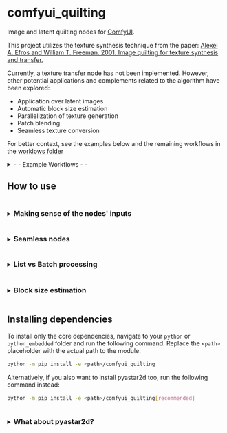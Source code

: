 # comfyui_quilting

Image and latent quilting nodes for [ComfyUI](https://github.com/comfyanonymous/ComfyUI).

This project utilizes the texture synthesis technique from the paper: [Alexei A. Efros and William T. Freeman. 2001. Image quilting for texture synthesis and transfer.](https://doi.org/10.1145/383259.383296)

Currently, a texture transfer node has not been implemented. However, other potential applications and complements related to the algorithm have been explored:

* Application over latent images
* Automatic block size estimation
* Parallelization of texture generation
* Patch blending 
* Seamless texture conversion

For better context, see the examples below and the remaining workflows in the [worklows folder](workflows/)

<details>
<summary> - - Example Workflows - -  </summary>

### Image quilting example workflow
![image quilting workflow](workflows/image_quilting.png)


### Vertically seamless texture example workflow
![latent quilting workflow](workflows/seamless%20image%20SB%20plus%20seamless%20sampling.png)
</details>


## How to use

<details>
<summary><h3  style="display:inline-block"> Making sense of the nodes' inputs </h3></summary>

_________________________
###  block_size

**The size of the blocks is given in pixels for images; for latent images, use the number of pixels divided by 8 instead.**

Block size impacts both the synthesis time and the seamlessness of the generated texture.

Larger blocks can speed up the generation process because fewer blocks are required to cover the same area, and the patch search area is reduced. However, achieving seamless generation involves careful consideration of block size.

If the block size is too small, it may struggle to adequately cover different patterns, leading to issues with texture continuity. Conversely, if the block size is too large, there may not be enough addressable area to properly cover an entire pattern or its variations, potentially resulting in noticeable seams or repetitions.

**To address this challenge, all image nodes allow for the block size to be defined automatically by setting block_size to values within the range of [-1, 2]. The meanings of these values are as follows:**

* -1: Uses the same logic as the **Guess Nice Block Size** node with the option **simple_and_fast** enabled, which uses a quick estimation.
* 0: Similar to the previous option, but **simple_and_fast** is disabled. 
* 1: Sets block size to 1/3 of the texture shortest edge length. A likely decent block size without needing to readjust the value when changing texture and not prone to algorithmic swings. 
* 2: Sets block size to 3/4 of the texture shortest edge length. If you need a quick generation or handle a considerably large portion of the texture when running a seamless node but don't want to set the block size manually.  

When a batch of images is provided, a separate block size guess is computed for each image individually.

Note that the guessed block sizes are recalculated each time and are not stored for future executions. If caching is important, you can use the **Guess Nice Block Size** node instead. However, be aware that this node will not calculate individual block sizes for each image in a batch; it will only inspect the first image.

_________________________
### overlap


Given as a percentage, indicates the portion of the block that overlaps with the next block when stitching.

There is no subpixel overlap; the discrete overlap value is determined by the rounded value of `overlap * block_size`. In extreme cases, if the rounded value equals `0`, an overlap of `1` pixel is used instead. If it equals `block_size`, an overlap of `block_size - 1` is used instead.

_________________________
### tolerance

When stitching, tolerance defines the margin of acceptable patches.

- Lower tolerance: Selects sets of patches that better fit their neighborhood but may result in too much repetition.
- Higher tolerance: Avoids repetition but may generate some not-so-seamless transitions between patches.

A tolerance of 1 allows for the selection of patches with an error value up to twice the minimum error, where the minimum error is defined as the error of the most seamless patch. The selection among these patches is random.

Perhaps counterintuitively, **a very low tolerance can sometimes hinder the generation of a seamless texture**. This occurs because patch selection becomes too restrictive, resulting in the lookup texture being output as is. This can lead the generation towards the lookup texture's edges, which may create discontinuities. This is especially important to consider when using small lookup textures relative to the block and generation sizes.

_________________________
### parallelization_lvl (Parallelization Level)
Controls the level of parallel processing during the generation.

* 0: Runs the algorithm sequentially (no parallelization).

* 1: Segments the generation into 4 quadrants, which are generated in parallel.

* 2 or more: Generally not recommended for most use cases as it can be slower than using a lower parallelization level. Consider this setting for larger generations and patches, and also account for the available CPU cores.

    When using a parallelization level of 2 or more:

    * Each quadrant's process will use a number of subprocesses equal to the parallelization level to generate that quadrant. 
    * The generation is done via cascading rows, where a row can only be generated to the same extent as the previous row. Consequently, a process may stay idle waiting for the previous row generation to advance. 

<details>
<summary> - - Parallel generation diagram - - </summary>

![parallel_generation_visualization](./documentation/quilting_parallel.jpg)

</details> <br>

**Changing the parallelization level will affect the output!**

The sides where the overlap occurs differ for each quadrant, 
so it is not possible to reproduce the same result as the sequential algorithm. Higher levels of parallelization do not suffer from this problem conceptually, 
however the current implementation won't generate the same output.

_________________________
### version

The version parameter affects only patch search and selection. For better performance, it is recommended to use a version above zero. The behaviors for each version are as follows:

* 0: **This option provides the same results as version 1.0.0 and the blend_into_patch input is ignored**. It uses the original jena2020 implementation with numpy, calculating the mean of squared differences for each overlapping section and summing these results. 

* 1: Similar to version 0 but utilizes OpenCV's matchTemplate with the TM_SQDIFF option, improving performance.

* 2: Builds on version 1 by using the maximum error of all overlapping sections to minimize worst-case edges. For image nodes, the CIELAB color space is used instead of RGB.

* 3: Employs matchTemplate with the TM_CCOEFF_NORMED option. The final error is 1 minus the minimum value from all overlapping sections, also minimizing worst-case edges.

_________________________
### blend_into_patch

If enabled, the transition between an existing texture and a patch is made gradual.

This is done using a combination of three masks:

* Blurred Min-Cut Mask: similar to the original minimum cut mask but slightly blurred to avoid a harsh transition. The blurring is minimal to prevent the transition from extending to the margins, keeping block edges unnoticeable.

* Distance Transform Mask: this mask scales the transition area based on the size of patches in the minimum cut mask. Larger patches have longer transition areas, ensuring a smoother blend.

* Edge-Enhanced Mask: to prevent low values at the corners, which can make the patch noticeable, this mask combines the first two masks. It prioritizes the first mask near the patch edges to keep the corners unnoticeable.

If the version input is set to zero, blend_into_patch is ignored.


</details>

<details>
<summary><h3  style="display:inline-block"> Seamless nodes </h3></summary>

_________________________
### Additional Inputs

Seamless nodes have the following additional inputs:

* **lookup**: the texture from which the patches are obtained; if no lookup is provided, the src is used instead.
* **ori**: the orientation in which to make the texture seamless: `H` for horizontally; `V` for vertically; `H & V` for both.
 
Additionally, overlap is constrained to 50% since at least two opposite sides overlap with the texture. While 50% is the maximum possible overlap, where both overlaps meet, this upper limit should not typically be used.
_________________________
### Make Seamless SP vs MP

Make Seamless Nodes come in two types: Single Patch (SP) and Multi Patch (MP).

Single Patch (SP):
* Faster than MP if no lookup texture is generated, albeit rarely with acceptable results.
* May give a more cohesive result in specific cases (e.g., vertically patching a journal without breaking words).

Multi Patch (MP):
* More likely to produce good results without a lookup texture compared to SP.
* Handles intricate textures better due to its more granular approach.
* Allows adjusting pattern variation through the tolerance setting, similar to quilting nodes.

<details>
<summary> - - Image of SP and MP, respectively - - </summary>

![single_and_multi_patch_visualization](documentation/single_and_multi_patch_vis.jpg)
</details> <br>

Both SP and MP make textures seamless by patching vertically first, then horizontally. The horizontal seam resulting from the second operation is patched with two square patches.

<details>
<summary> - - Image of the horizontal seam patching - - </summary>

![patching_the_seam_for_seamless_result](documentation/h_seam.jpg)
</details> <br>

</details>


<details>
<summary><h3  style="display:inline-block"> List vs Batch processing </h3></summary>

Items in a list are processed one at a time, while items in a batch are processed in parallel.

When using batches, the generation will still run with the configured level of parallelization, regardless of the batch size. Be mindful of this to avoid running too many processes simultaneously.

</details>



<details>
<summary><h3  style="display:inline-block"> Block size estimation </h3></summary>

The block size for generation can be estimated using the **Guess Quilting Block Size** node, or using a block size within the reserved range [-1, 0] as described in [Making sense of the nodes' inputs > block_size](#block_size). However, keep in mind that the automatically determined block size may not always be suitable for the texture, and that block size also affects generation time. A smaller block size may significantly increase the time required for generation.

<u>Enabling **simple_and_fast** is advised for medium and large textures</u>, and it will skip the *SIFT analysis* described below.

The heuristic for guessing the block size works as follows:

1. **Frequency Spectrum Analysis**: 
The texture's frequency spectrum is analyzed to identify points with high magnitudes. 
Only the maximum x or y components are retained, ignoring the direction of patterns. The selected high magnitudes are then adjusted and normalized so that their sum equals one.

2. **Optional SIFT Analysis**: 
This step is optional and slower, recommended only for small textures. 
SIFT descriptors are retrieved and clustered by size. The minimum distance  (considering only the maximum of the x and y components) between elements in each cluster is calculated. 
The average descriptor size and the minimum distance within each cluster are weighted by an estimate of the area coverage in the texture. As in step 1, the weights are adjusted and normalized to sum to one.

3. **Compute Fitness**: 
The sizes from steps 1 and 2 are used to identify numbers that are closest to their multiples, prioritizing those with larger weights.
The search is constrained as to do not exceed half the size of the smallest texture dimension. 
If step 2 is used, the total weight sum is 2, giving equal importance to both approaches.

4. **Final Selection**: From the list of candidate sizes obtained in step 3, the largest size (not necessarily the one with the best fitness) is selected as the block size.

</details>


## Installing dependencies

To install only the core dependencies, navigate to your `python` or `python_embedded` folder and run the following command. Replace the `<path>` placeholder with the actual path to the module:

```bash
python -m pip install -e <path>/comfyui_quilting
```

Alternatively, if you also want to install pyastar2d too, run the following command instead:

```bash
python -m pip install -e <path>/comfyui_quilting[recommended]
```

<details>
<summary><h3  style="display:inline-block"> What about pyastar2d? </h3></summary>

### Why install `pyastar2d`? 

The core installation allows you to use all the custom nodes provided in this project. Installing `pyastar2d` is optional. However, if you choose to install it, the minimum cut computation will utilize an alternative solution implemented with `pyastar2d`. This alternative solution offers a slight performance improvement, though its output may differ from the original `jena2020` implementation.

#### Version Compatibility

- If `pyastar2d` is installed, you can still use the version 1.0.0 solution for the quilting nodes by setting the `version` input to `0`.
- Any version above `0` will use the `pyastar2d` solution instead.

**Aside from the case mentioned above, outputs may differ depending on whether this optional module is installed or not.**


### Installing `pyastar2d`

Installing pyastar2d requires the following:

1. **C++ Build Tools**: Ensure you have the necessary C++ build tools installed. On windows you will likely need to use the Visual Studio Installer.
2. **Python Development Files**: You need the Python “includes” and “libs” files, which might be missing in portable versions of Python.
If they are missing, first verify your portable Python version by running: 
```python --version```, 
and then install the full version of Python that corresponds to your portable version.
Finally, symlink or copy the relevant folders to your portable Python directory.

</details>
